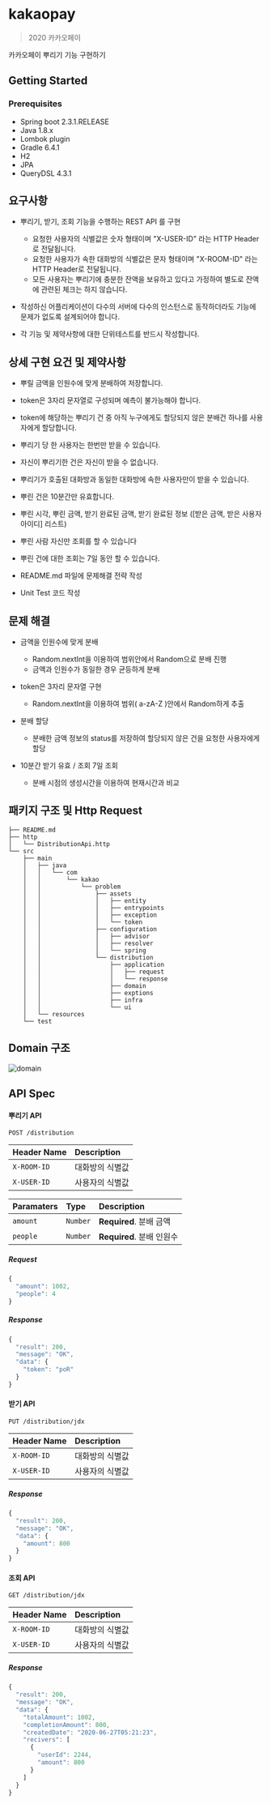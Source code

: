 # kakaopay
> 2020 카카오페이

카카오페이 뿌리기 기능 구현하기

## Getting Started

### Prerequisites
- Spring boot 2.3.1.RELEASE
- Java 1.8.x
- Lombok plugin
- Gradle 6.4.1
- H2
- JPA
- QueryDSL 4.3.1

## 요구사항
* 뿌리기, 받기, 조회 기능을 수행하는 REST API 를 구현
    * 요청한 사용자의 식별값은 숫자 형태이며 "X-USER-ID" 라는 HTTP Header로 전달됩니다.
    * 요청한 사용자가 속한 대화방의 식별값은 문자 형태이며 "X-ROOM-ID" 라는 HTTP Header로 전달됩니다.
    * 모든 사용자는 뿌리기에 충분한 잔액을 보유하고 있다고 가정하여 별도로 잔액에 관련된 체크는 하지 않습니다.
    
    
* 작성하신 어플리케이션이 다수의 서버에 다수의 인스턴스로 동작하더라도 기능에 문제가 없도록 설계되어야 합니다.
* 각 기능 및 제약사항에 대한 단위테스트를 반드시 작성합니다.

## 상세 구현 요건 및 제약사항
* 뿌릴 금액을 인원수에 맞게 분배하여 저장합니다.
* token은 3자리 문자열로 구성되며 예측이 불가능해야 합니다.


* token에 해당하는 뿌리기 건 중 아직 누구에게도 할당되지 않은 분배건 하나를 사용자에게 할당합니다.
* 뿌리기 당 한 사용자는 한번만 받을 수 있습니다.
* 자신이 뿌리기한 건은 자신이 받을 수 없습니다.
* 뿌리기가 호출된 대화방과 동일한 대화방에 속한 사용자만이 받을 수 있습니다.
* 뿌린 건은 10분간만 유효합니다.


* 뿌린 시각, 뿌린 금액, 받기 완료된 금액, 받기 완료된 정보 ([받은 금액, 받은 사용자 아이디] 리스트)
* 뿌린 사람 자신만 조회를 할 수 있습니다
* 뿌린 건에 대한 조회는 7일 동안 할 수 있습니다.

* README.md 파일에 문제해결 전략 작성
* Unit Test 코드 작성 

## 문제 해결
- 금액을 인원수에 맞게 분배
    - Random.nextInt을 이용하여 범위안에서 Random으로 분배 진행
    - 금액과 인원수가 동일한 경우 균등하게 분배
    
- token은 3자리 문자열 구현
    - Random.nextInt을 이용하여 범위( a-zA-Z )안에서 Random하게 추출
    
- 분배 할당
    - 분배한 금액 정보의 status를 저장하여 할당되지 않은 건을 요청한 사용자에게 할당
    
- 10분간 받기 유효 / 조회 7일 조회
    - 분배 시점의 생성시간을 이용하여 현재시간과 비교


## 패키지 구조 및 Http Request
```
├── README.md
├── http
│   └── DistributionApi.http
└── src
    ├── main
    │   ├── java
    │   │   └── com
    │   │       └── kakao
    │   │           └── problem
    │   │               ├── assets
    │   │               │   ├── entity
    │   │               │   ├── entrypoints
    │   │               │   ├── exception
    │   │               │   └── token
    │   │               ├── configuration
    │   │               │   ├── advisor
    │   │               │   ├── resolver
    │   │               │   └── spring
    │   │               └── distribution
    │   │                   ├── application
    │   │                   │   ├── request
    │   │                   │   └── response
    │   │                   ├── domain
    │   │                   ├── exptions
    │   │                   ├── infra
    │   │                   └── ui
    │   └── resources
    └── test

```

## Domain 구조
![domain](attach/domain.png)

## API Spec

#### 뿌리기 API
```http
POST /distribution
```

| Header Name | Description |
| :--- | :--- |
| `X-ROOM-ID` | 대화방의 식별값 |
| `X-USER-ID` | 사용자의 식별값 |

| Paramaters | Type | Description |
| :--- | :--- | :--- |
| `amount` | `Number` | **Required**. 분배 금액 |
| `people` | `Number` | **Required**. 분배 인원수 |

##### Request
```javascript
{
  "amount": 1002,
  "people": 4
}
```

##### Response
```javascript
{
  "result": 200,
  "message": "OK",
  "data": {
    "token": "poR"
  }
}
```

#### 받기 API
```http
PUT /distribution/jdx
```

| Header Name | Description |
| :--- | :--- |
| `X-ROOM-ID` | 대화방의 식별값 |
| `X-USER-ID` | 사용자의 식별값 |


##### Response
```javascript
{
  "result": 200,
  "message": "OK",
  "data": {
    "amount": 800
  }
}
```

#### 조회 API
```http
GET /distribution/jdx
```

| Header Name | Description |
| :--- | :--- |
| `X-ROOM-ID` | 대화방의 식별값 |
| `X-USER-ID` | 사용자의 식별값 |


##### Response
```javascript
{
  "result": 200,
  "message": "OK",
  "data": {
    "totalAmount": 1002,
    "completionAmount": 800,
    "createdDate": "2020-06-27T05:21:23",
    "recivers": [
      {
        "userId": 2244,
        "amount": 800
      }
    ]
  }
}
```
